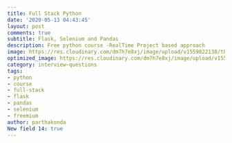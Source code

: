 ```yaml
---
title: Full Stack Python
date: '2020-05-13 04:43:45'
layout: post
comments: true
subtitle: Flask, Selenium and Pandas
description: Free python course -RealTime Project based approach
image: https://res.cloudinary.com/dm7h7e8xj/image/upload/v1559822138/theme9_v273a9.jpg
optimized_image: https://res.cloudinary.com/dm7h7e8xj/image/upload/v1559822138/theme9_v273a9.jpg
category: interview-questions
tags:
- python
- course
- full-stack
- flask
- pandas
- selenium
- freemium
author: parthakonda
New field 14: true
---
```


